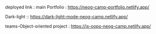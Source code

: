 deployed link :
 main Portfolio : https://neog-camp-portfolio.netlify.app/
 
 Dark-light ::  https://dark-light-mode-neog-camp.netlify.app/
 
 teams-Object-oriented project : https://js-oops-neog-camp.netlify.app/
